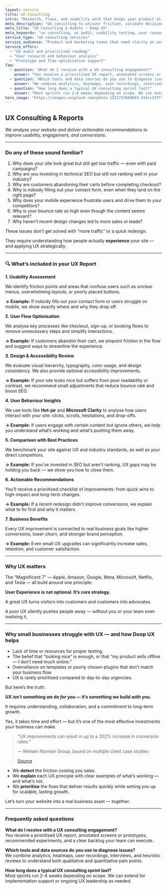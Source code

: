```yaml
---
layout: service
title: UX Consulting
intro: "Research, flows, and usability work that keeps your product aligned with business goals."
meta_description: "UX consulting to uncover friction, validate decisions, and design flows that scale with your team."
meta_title: "UX Consulting & Audits — Doop UX"
meta_keywords: "ux consulting, ux audit, usability testing, user research, conversion optimisation, digital experience"
service_type: "UX consulting services"
service_audience: "Product and marketing teams that need clarity on usability and conversion issues"
service_offers:
  - "UX audit and prioritised roadmap"
  - "User research and behaviour analysis"
  - "Prototype and flow optimisation support"
faq:
  - question: "What do I receive with a UX consulting engagement?"
    answer: "You receive a prioritised UX report, annotated screens or prototypes, recommended experiments, and a clear backlog your team can execute."
  - question: "Which tools and data sources do you use to diagnose issues?"
    answer: "We combine analytics, heatmaps, user recordings, interviews, and heuristic reviews to understand both qualitative and quantitative pain points."
  - question: "How long does a typical UX consulting sprint last?"
    answer: "Most sprints run 2–4 weeks depending on scope. We can extend for implementation support or ongoing UX leadership as needed."
hero_image: "https://images.unsplash.com/photo-1521737604893-d14cc237f11d?auto=format&fit=crop&w=2000&q=80"
---
```


## UX Consulting & Reports

*We analyse your website and deliver actionable recommendations to improve usability, engagement, and conversions.*

---

### Do any of these sound familiar?

1. Why does your site look great but still get low traffic — even with paid campaigns?
2. Why are you investing in technical SEO but still not ranking well in your industry?
3. Why are customers abandoning their carts before completing checkout?
4. Why is nobody filling out your contact form, even when they land on the right page?
5. Why does your mobile experience frustrate users and drive them to your competitors?
6. Why is your bounce rate so high even though the content seems relevant?
7. Why haven’t recent design changes led to more sales or leads?

These issues don’t get solved with “more traffic” or a quick redesign.

They require understanding how people actually **experience** your site — and applying UX strategically.

---

### 🔍 What’s included in your **UX Report**

**1. Usability Assessment**

We identify friction points and areas that confuse users such as unclear menus, overwhelming layouts, or poorly placed buttons.

**→ Example:** If nobody fills out your contact form or users struggle on mobile, we show exactly where and why they drop off.

**2. User Flow Optimisation**

We analyse key processes like checkout, sign-up, or booking flows to remove unnecessary steps and simplify interactions.

**→ Example:** If customers abandon their cart, we pinpoint friction in the flow and suggest ways to streamline the experience.

**3. Design & Accessibility Review**

We evaluate visual hierarchy, typography, color usage, and design consistency. We also provide optional accessibility improvements.

**→ Example:** If your site looks nice but suffers from poor readability or contrast, we recommend small adjustments that reduce bounce rate and boost SEO.

**4. User Behaviour Insights**

We use tools like **Hot-jar** and **Microsoft Clarity** to analyse how users interact with your site: clicks, scrolls, hesitations, and drop-offs.

**→ Example:** If users engage with certain content but ignore others, we help you understand what’s working and what’s pushing them away.

**5. Comparison with Best Practices**

We benchmark your site against UX and industry standards, as well as your direct competitors.

**→ Example:** If you’ve invested in SEO but aren't ranking, UX gaps may be holding you back — we show you how to close them.

**6. Actionable Recommendations**

You’ll receive a prioritised checklist of improvements: from quick wins to high-impact and long-term changes.

**→ Example:** If a recent redesign didn’t improve conversions, we explain what to fix first and why it matters.

**7. Business Benefits**

Every UX improvement is connected to real business goals like higher conversions, lower churn, and stronger brand perception.

**→ Example:** Even small UX upgrades can significantly increase sales, retention, and customer satisfaction.

---

### Why UX matters

The “Magnificent 7” — Apple, Amazon, Google, Meta, Microsoft, Netflix, and Tesla — all build around one principle:

**User Experience is not optional. It’s core strategy.**

A great UX turns visitors into customers and customers into advocates.

A poor UX silently pushes people away — without you or your team even realising it.

---

### Why small businesses struggle with UX — and how Doop UX helps

- Lack of time or resources for proper testing.
- The belief that “looking nice” is enough, or that “my product sells offline — I don’t need much online.”
- Overreliance on templates or poorly chosen plugins that don’t match your business flow.
- UX is rarely prioritised compared to day-to-day urgencies.

But here’s the truth:

**UX isn’t something we do *for* you — it’s something we build *with* you.**

It requires understanding, collaboration, and a commitment to long-term growth.

Yes, it takes time and effort — but it’s one of the most effective investments your business can make.

> “UX improvements can result in up to a 202% increase in conversion rates.”
> 
> 
> — Nielsen Norman Group, based on multiple client case studies
> 
> [Source](https://www.nngroup.com/reports/ux-metrics-roi/)
> 

- We **detect** the friction costing you sales.
- We **explain** each UX principle with clear examples of what’s working — and what’s not.
- We **prioritise** the fixes that deliver results quickly while setting you up for scalable, lasting growth.

Let’s turn your website into a real business asset — together.

---

### Frequently asked questions

**What do I receive with a UX consulting engagement?**  
You receive a prioritised UX report, annotated screens or prototypes, recommended experiments, and a clear backlog your team can execute.

**Which tools and data sources do you use to diagnose issues?**  
We combine analytics, heatmaps, user recordings, interviews, and heuristic reviews to understand both qualitative and quantitative pain points.

**How long does a typical UX consulting sprint last?**  
Most sprints run 2–4 weeks depending on scope. We can extend for implementation support or ongoing UX leadership as needed.
